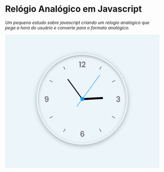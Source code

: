 # Relógio Analógico em Javascript

*Um pequeno estudo sobre javascript criando um relogio analógico que pega a hora do usuário e converte para o formato analógico.*

![Preview](https://github.com/rafaelkero/Javascript/blob/main/analogic_watch/relogio_analogico_preview.png)
